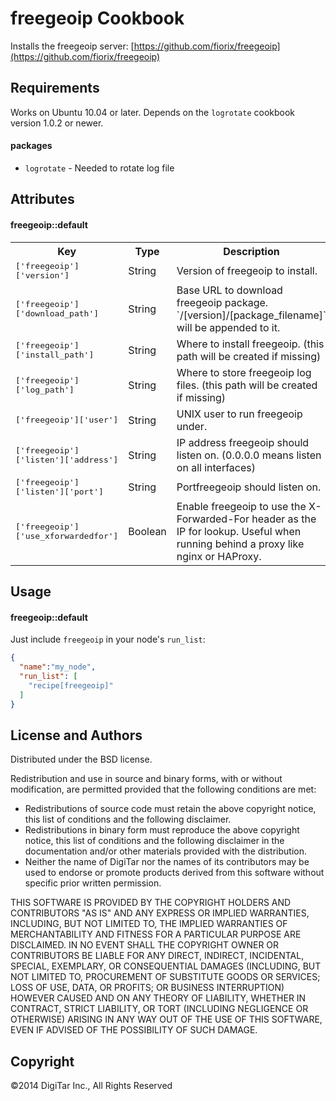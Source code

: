 freegeoip Cookbook
==================
Installs the freegeoip server: [https://github.com/fiorix/freegeoip](https://github.com/fiorix/freegeoip)

Requirements
------------

Works on Ubuntu 10.04 or later. Depends on the `logrotate` cookbook version 1.0.2 or newer.

#### packages
- `logrotate` - Needed to rotate log file

Attributes
----------

#### freegeoip::default
<table>
  <tr>
    <th>Key</th>
    <th>Type</th>
    <th>Description</th>
    <th>Default</th>
  </tr>
  <tr>
    <td><tt>['freegeoip']['version']</tt></td>
    <td>String</td>
    <td>Version of freegeoip to install.</td>
    <td><tt>3.0.2</tt></td>
  </tr>
  <tr>
    <td><tt>['freegeoip']['download_path']</tt></td>
    <td>String</td>
    <td>Base URL to download freegeoip package. `/[version]/[package_filename]` will be appended to it.</td>
    <td><tt>https://github.com/fiorix/freegeoip/releases/download/</tt></td>
  </tr>
  <tr>
    <td><tt>['freegeoip']['install_path']</tt></td>
    <td>String</td>
    <td>Where to install freegeoip. (this path will be created if missing)</td>
    <td><tt>/opt/freegeoip</tt></td>
  </tr>
  <tr>
    <td><tt>['freegeoip']['log_path']</tt></td>
    <td>String</td>
    <td>Where to store freegeoip log files. (this path will be created if missing)</td>
    <td><tt>/var/log/freegeoip</tt></td>
  </tr>
  <tr>
    <td><tt>['freegeoip']['user']</tt></td>
    <td>String</td>
    <td>UNIX user to run freegeoip under.</td>
    <td><tt>www-data</tt></td>
  </tr>
  <tr>
    <td><tt>['freegeoip']['listen']['address']</tt></td>
    <td>String</td>
    <td>IP address freegeoip should listen on. (0.0.0.0 means listen on all interfaces)</td>
    <td><tt>0.0.0.0</tt></td>
  </tr>
  <tr>
    <td><tt>['freegeoip']['listen']['port']</tt></td>
    <td>String</td>
    <td>Portfreegeoip should listen on.</td>
    <td><tt>8080</tt></td>
  </tr>
  <tr>
    <td><tt>['freegeoip']['use_xforwardedfor']</tt></td>
    <td>Boolean</td>
    <td>Enable freegeoip to use the X-Forwarded-For header as the IP for lookup. Useful when running behind a proxy like nginx or HAProxy.</td>
    <td><tt>false</tt></td>
  </tr>
</table>

Usage
-----
#### freegeoip::default
Just include `freegeoip` in your node's `run_list`:

```json
{
  "name":"my_node",
  "run_list": [
    "recipe[freegeoip]"
  ]
}
```

License and Authors
-------------------

Distributed under the BSD license.

Redistribution and use in source and binary forms, with or without modification,  are permitted provided that the following conditions are met:

* Redistributions of source code must retain the above copyright notice, this list of conditions and the following disclaimer.
* Redistributions in binary form must reproduce the above copyright notice, this list of conditions and the following disclaimer in the documentation and/or other materials provided with the distribution.
* Neither the name of DigiTar nor the names of its contributors may be used to endorse or promote products derived from this software without  specific prior written permission.

THIS SOFTWARE IS PROVIDED BY THE COPYRIGHT HOLDERS AND CONTRIBUTORS "AS IS" AND ANY EXPRESS OR IMPLIED WARRANTIES, INCLUDING, BUT NOT LIMITED TO, THE IMPLIED WARRANTIES OF MERCHANTABILITY AND FITNESS FOR A PARTICULAR PURPOSE ARE DISCLAIMED. IN NO EVENT SHALL THE COPYRIGHT OWNER OR CONTRIBUTORS BE LIABLE FOR ANY DIRECT, INDIRECT, INCIDENTAL, SPECIAL, EXEMPLARY, OR CONSEQUENTIAL DAMAGES (INCLUDING, BUT NOT LIMITED TO, PROCUREMENT OF SUBSTITUTE GOODS OR SERVICES; LOSS OF USE, DATA, OR PROFITS; OR BUSINESS INTERRUPTION) HOWEVER CAUSED AND ON ANY THEORY OF LIABILITY, WHETHER IN CONTRACT, STRICT LIABILITY, OR TORT (INCLUDING NEGLIGENCE OR OTHERWISE) ARISING IN ANY WAY OUT OF THE USE OF THIS SOFTWARE, EVEN IF ADVISED OF THE POSSIBILITY OF SUCH DAMAGE.

Copyright
--------------------
&copy;2014 DigiTar Inc., All Rights Reserved
